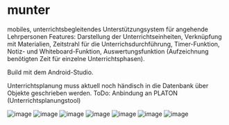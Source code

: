 # munter
mobiles, unterrichtsbegleitendes Unterstützungsystem für angehende Lehrpersonen
Features: Darstellung der Unterrichtseinheiten, Verknüpfung mit Materialien, Zeitstrahl für die Unterrichsdurchführung, Timer-Funktion, Notiz- und Whiteboard-Funktion, Auswertungsfunktion (Aufzeichnung benötigten Zeit für einzelne Unterrichtsphasen).

Build mit dem Android-Studio. 

Unterrichtsplanung muss aktuell noch händisch in die Datenbank über Objekte geschrieben werden.
ToDo: Anbindung an PLATON (Unterrichtsplanungstool)

![image](https://user-images.githubusercontent.com/35698045/112750624-e51ccb00-8fc9-11eb-87ca-22ce3a290403.png)
![image](https://user-images.githubusercontent.com/35698045/112750626-ecdc6f80-8fc9-11eb-9029-8e71507e3076.png)
![image](https://user-images.githubusercontent.com/35698045/112750629-efd76000-8fc9-11eb-8706-f8bd202cbb7a.png)
![image](https://user-images.githubusercontent.com/35698045/112750631-f239ba00-8fc9-11eb-8abb-442f3395e34c.png)
![image](https://user-images.githubusercontent.com/35698045/112750635-f49c1400-8fc9-11eb-9384-6974dadd2458.png)
![image](https://user-images.githubusercontent.com/35698045/112750636-f665d780-8fc9-11eb-9c86-8fa250999524.png)
![image](https://user-images.githubusercontent.com/35698045/112750637-fa91f500-8fc9-11eb-8854-f4976e9a0960.png)
